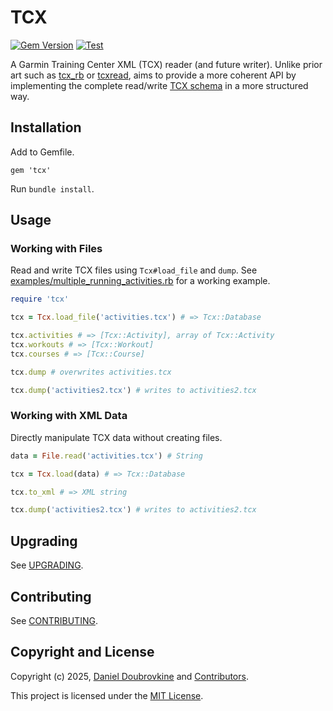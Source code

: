 # TCX

[![Gem Version](https://badge.fury.io/rb/tcx.svg)](https://badge.fury.io/rb/tcx)
[![Test](https://github.com/dblock/tcx/actions/workflows/test.yml/badge.svg?branch=master)](https://github.com/dblock/tcx/actions/workflows/test.yml)

A Garmin Training Center XML (TCX) reader (and future writer). Unlike prior art such as [tcx_rb](https://github.com/keithdoggett/tcx_rb) or [tcxread](https://github.com/firefly-cpp/tcxread), aims to provide a more coherent API by implementing the complete read/write [TCX schema](https://www8.garmin.com/xmlschemas/TrainingCenterDatabasev2.xsd) in a more structured way.

## Installation

Add to Gemfile.

```
gem 'tcx'
```

Run `bundle install`.

## Usage

### Working with Files

Read and write TCX files using `Tcx#load_file` and `dump`. See [examples/multiple_running_activities.rb](examples/multiple_running_activities.rb) for a working example.

```ruby
require 'tcx'

tcx = Tcx.load_file('activities.tcx') # => Tcx::Database

tcx.activities # => [Tcx::Activity], array of Tcx::Activity
tcx.workouts # => [Tcx::Workout]
tcx.courses # => [Tcx::Course]

tcx.dump # overwrites activities.tcx

tcx.dump('activities2.tcx') # writes to activities2.tcx
```

### Working with XML Data

Directly manipulate TCX data without creating files.

```ruby
data = File.read('activities.tcx') # String

tcx = Tcx.load(data) # => Tcx::Database

tcx.to_xml # => XML string

tcx.dump('activities2.tcx') # writes to activities2.tcx
```

## Upgrading

See [UPGRADING](UPGRADING.md).

## Contributing

See [CONTRIBUTING](CONTRIBUTING.md).

## Copyright and License

Copyright (c) 2025, [Daniel Doubrovkine](https://twitter.com/dblockdotorg) and [Contributors](CHANGELOG.md).

This project is licensed under the [MIT License](LICENSE.md).
